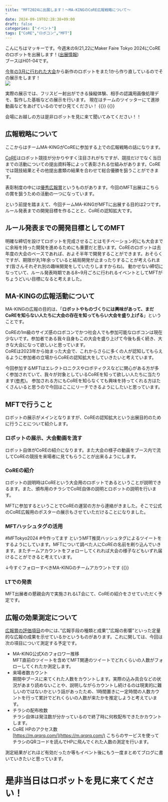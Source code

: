 ```yaml
---
title: "MFT2024に出展します！～MA-KINGのCoRE広報戦略について～
"
date: 2024-09-19T02:28:38+09:00
draft: false
categories: ["イベント"]
tags: ["CoRE","ロボコン","MFT"]
---
```

こんにちはマッキーです。今週末の9/21,22にMaker Faire Tokyo 2024にCoREのロボットを出展します！([出展情報](https://makezine.jp/event/makers-mft2024/m0174/))  
ブースはH01-04です。

[今年の3月に行われた大会](../post51/)から新作のロボットをまた1から作り直しているのでその展示をします！  
![](../img/MFT2024_img.jpg)

実際の展示では、フリスビー射出ができる操縦体験、相手の認識用画像処理デモ、製作した基板などの展示を行います。
現在はチームのツイッターにて進捗動画などをあげているのでぜひ見てください！
{{<tweet user="ma_king_core" id="1836239851655696704">}}
{{<tweet user="ma_king_core" id="1835702747804647696">}}

会場にお越しの方は是非ロボットを見に来て聞いてみてください！！

## 広報戦略について
ここからはチームMA-KINGがCoREに参加する上での広報戦略の話になります。

[CoRE](https://core.scramble-robot.org/)はロボット競技が分かりやすく注目されがちですが、競技だけでなく当日までの活動についての提出資料等によって表彰される仕組みがあります。CoREでは競技結果とその他提出書類の結果を合わせて総合優勝を狙うことができます。

表彰制度の中には[優秀広報賞](https://core.scramble-robot.org/awards/outstanding-pr/)というものがあります。今回のMFT出展はこちらの賞を狙うための活動の一つになっています。 

という前提を踏まえて、今回チームMA-KINGがMFTに出展する目的は2つです。
ルール発表までの開発目標を作ることと、CoREの認知拡大です。

## ルール発表までの開発目標としてのMFT
明確な締切を設けてロボットを完成させることはモチベーション的にも大会までに余裕を持った開発を進めるためにも重要だと思います。CoREのロボットは去年度の大会のペースであれば、およそ半年で開発することができます。おそらくですが、期限が丸1年余っていると結局開発が止まったりすることが考えられます(皆さんそれぞれ別の趣味開発をしていたりしますからね)。
動かせない締切になっていて、ルール発表時期である8~9月ごろに行われるイベントとしてMFTがちょうどいい目標になると考えました。

## MA-KINGの広報活動について
MA-KINGの広報の目的は、「**ロボットやものづくりには興味があって、まだCoREを知らない人たちに大会の存在を知ってもらい大会を盛り上げる**」ということです。

CoREの1m級のサイズ感のロボコンでかつ社会人でも参加可能なロボコンは現在少ないです。参加者である我々自身もこの大会を盛り上げて今後も長く続き、大きな大会になって欲しいと思っています。  
CoREは2023年から始まった大会で、これからさらに多くの人が認知してもらえるように参加者の立場からCoREの認知拡大をしていきたいと考えています。

今回参加するMFTはエレクトロニクスやロボティクスなどに関心がある方が多く参加されていて、我々が対象としているCoREを知って欲しい人たちに当たります([参考](https://makezine.jp/wp-content/themes/makerfairetokyo/mft2024/pdf/1_MFT2024_sponsors_application.pdf))。
参加される方にもCoREを知らなくても興味を持ってくれる方はたくさんいると思うので今回はここにリーチできるようにしたいと思っています。  


## MFTで行うこと
ロボットの展示がメインとなりますが、CoREの認知拡大という出展目的のために行うことについて紹介します。

### ロボットの展示、大会動画を流す

ロボット自体がCoREの紹介になります。また大会の様子の動画をブース内で流してCoREの競技を来場者に見てもらうことが出来るようにします。

### CoREの紹介

ロボットの説明時はCoREという大会用のロボットであるということが説明できるます。また、頒布用のチラシでCoRE自体の説明とロボットの説明を行います。  

MFTに参加するということでCoREの運営の方から連絡がきました。そこで公式のCoRE広報用のポスターの展示もさせていただけることになりました。 

### MFTハッシュタグの活用
#MFTokyo2024  #今作ってます というMFT推奨ハッシュタグによるツイートをするようにしています。MFTについて調べた人にCoREの名前を刷り込んでいきます。またチームアカウントをフォローしてくれれば大会の様子などもいずれ届けることができると考えています。

↓今すぐフォローすべきMA-KINGのチームアカウントです
{{<tweet user="ma_king_core" id="1804158381596512526">}}

### LTでの発表
MFT出展者の懇親会内で実施されるLT会にて、CoREの紹介をさせていただく予定です。

## 広報の効果測定について
[広報賞の評価項目](https://core.scramble-robot.org/awards/outstanding-pr/)の中には、”広報手段の種類と成果”,”広報の影響”といった定量的な広報の成果を示せているかというものがあります。これに関しては、今回は次の項目について測定する予定です。

* MA-KING公式Xのフォロワー推移  
	MFT直前のツイートを含めてMFT関連のツイートでどれくらいの人数がフォローしてくれたか測定します。
* 来場者数カウント  
	期間中ブースに来てくれた人数をカウントします。実際の込み具合などの状況があまり読めないことや、説明しながらカウントし続けるのは現実的に難しいのではないかという話があったため、1時間置きに一定時間の人数カウントを行って累計でどれくらいの人数が来たかを推定しようと考えています。
* チラシの配布枚数  
	チラシ自体は発注数が分かっているので終了時に何枚配布できたかカウントします。
* CoRE HPのアクセス数  
[https://m.qrqrq.com/](https://m.qrqrq.com/) こちらのサービスを使ってチラシのQRコードを読んでHPに飛んでくれた人数の測定を行います。

測定結果がどれほど有効だったか等もイベント後にもう一度まとめてブログに書いていきたいと思っています。

# 是非当日はロボットを見に来てください！

